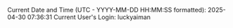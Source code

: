 Current Date and Time (UTC - YYYY-MM-DD HH:MM:SS formatted): 2025-04-30 07:36:31
Current User's Login: luckyaiman
